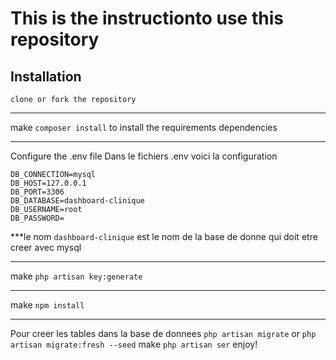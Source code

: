 # This is the instructionto use this repository
## Installation
`clone or fork the repository`
****
make `composer install` to install the requirements dependencies
****
Configure the .env file
Dans le fichiers .env 
voici la configuration
```
DB_CONNECTION=mysql
DB_HOST=127.0.0.1
DB_PORT=3306
DB_DATABASE=dashboard-clinique
DB_USERNAME=root
DB_PASSWORD=
```
***le nom `dashboard-clinique` est le nom de la base de donne qui doit etre creer avec mysql
****
make `php artisan key:generate`
****
make `npm install`
****
Pour creer les tables dans la base de donnees
`php artisan migrate` or `php artisan migrate:fresh --seed`
make `php artisan ser` enjoy!